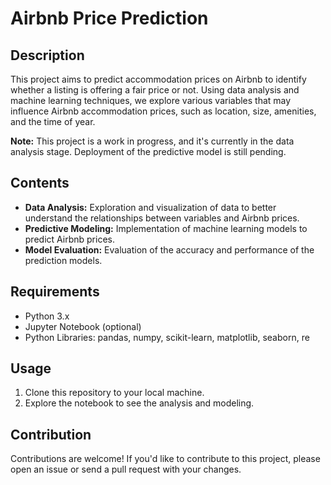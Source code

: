 # Airbnb Price Prediction

## Description

This project aims to predict accommodation prices on Airbnb to identify whether a listing is offering a fair price or not. Using data analysis and machine learning techniques, we explore various variables that may influence Airbnb accommodation prices, such as location, size, amenities, and the time of year.

**Note:** This project is a work in progress, and it's currently in the data analysis stage. Deployment of the predictive model is still pending.

## Contents

- **Data Analysis:** Exploration and visualization of data to better understand the relationships between variables and Airbnb prices.
- **Predictive Modeling:** Implementation of machine learning models to predict Airbnb prices.
- **Model Evaluation:** Evaluation of the accuracy and performance of the prediction models.

## Requirements

- Python 3.x
- Jupyter Notebook (optional)
- Python Libraries: pandas, numpy, scikit-learn, matplotlib, seaborn, re

## Usage

1. Clone this repository to your local machine.
2. Explore the notebook to see the analysis and modeling.

## Contribution

Contributions are welcome! If you'd like to contribute to this project, please open an issue or send a pull request with your changes.
